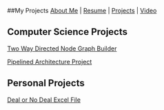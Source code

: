 ##My Projects
[About Me](https://joelambrecht.github.io/aboutMe) | [Resume](joelambrecht.github.io/resume) | [Projects](joelambrecht.github.io/projects) | [Video](https://stthomas.zoom.us/rec/share/VQaNn41bNCdAszLBqIBVOLgas3z_ZX4lTy92tzILP-9OFTGPoZ4kQVB00jb-rArf.cbLgizCVsVEROobR?startTime=1651720133000)


## Computer Science Projects
[Two Way Directed Node Graph Builder](https://github.com/joelambrecht/joelambrecht.github.io/tree/main/projects/Two%20Way%20Graph)

[Pipelined Architecture Project](https://github.com/benfrey/project-3---pipelining-team-03)

## Personal Projects

[Deal or No Deal Excel File](https://github.com/joelambrecht/joelambrecht.github.io/tree/main/projects/DealorNoDeal)
